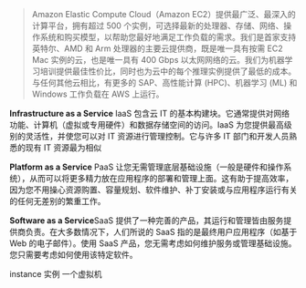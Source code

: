 

> Amazon Elastic Compute Cloud（Amazon EC2）提供最广泛、最深入的计算平台，拥有超过 500 个实例，可选择最新的处理器、存储、网络、操作系统和购买模型，以帮助您最好地满足工作负载的需求。我们是首家支持英特尔、AMD 和 Arm 处理器的主要云提供商，既是唯一具有按需 EC2 Mac 实例的云，也是唯一具有 400 Gbps 以太网网络的云。我们为机器学习培训提供最佳性价比，同时也为云中的每个推理实例提供了最低的成本。与任何其他云相比，有更多的 SAP、高性能计算 (HPC)、机器学习 (ML) 和 Windows 工作负载在 AWS 上运行。



**Infrastructure as a Service** IaaS 包含云 IT 的基本构建块。它通常提供对网络功能、计算机（虚拟或专用硬件）和数据存储空间的访问。IaaS 为您提供最高级别的灵活性，并使您可以对 IT 资源进行管理控制。它与许多 IT 部门和开发人员熟悉的现有 IT 资源最为相似



**Platform as a Service** PaaS 让您无需管理底层基础设施（一般是硬件和操作系统），从而可以将更多精力放在应用程序的部署和管理上面。这有助于提高效率，因为您不用操心资源购置、容量规划、软件维护、补丁安装或与应用程序运行有关的任何无差别的繁重工作。 



**Software as a Service**SaaS 提供了一种完善的产品，其运行和管理皆由服务提供商负责。在大多数情况下，人们所说的 SaaS 指的是最终用户应用程序（如基于 Web 的电子邮件）。使用 SaaS 产品，您无需考虑如何维护服务或管理基础设施。您只需要考虑如何使用该特定软件。



instance 实例 一个虚拟机